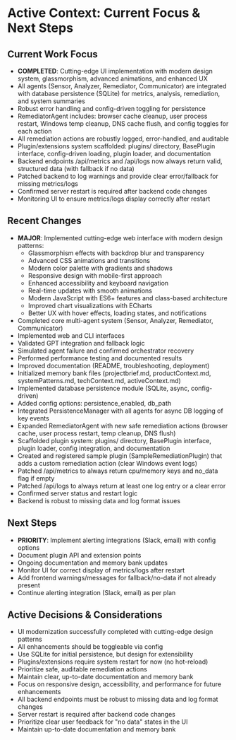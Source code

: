 # Active Context: Current Focus & Next Steps

## Current Work Focus
- **COMPLETED**: Cutting-edge UI implementation with modern design system, glassmorphism, advanced animations, and enhanced UX
- All agents (Sensor, Analyzer, Remediator, Communicator) are integrated with database persistence (SQLite) for metrics, analysis, remediation, and system summaries
- Robust error handling and config-driven toggling for persistence
- RemediatorAgent includes: browser cache cleanup, user process restart, Windows temp cleanup, DNS cache flush, and config toggles for each action
- All remediation actions are robustly logged, error-handled, and auditable
- Plugin/extensions system scaffolded: plugins/ directory, BasePlugin interface, config-driven loading, plugin loader, and documentation
- Backend endpoints /api/metrics and /api/logs now always return valid, structured data (with fallback if no data)
- Patched backend to log warnings and provide clear error/fallback for missing metrics/logs
- Confirmed server restart is required after backend code changes
- Monitoring UI to ensure metrics/logs display correctly after restart

## Recent Changes
- **MAJOR**: Implemented cutting-edge web interface with modern design patterns:
  - Glassmorphism effects with backdrop blur and transparency
  - Advanced CSS animations and transitions
  - Modern color palette with gradients and shadows
  - Responsive design with mobile-first approach
  - Enhanced accessibility and keyboard navigation
  - Real-time updates with smooth animations
  - Modern JavaScript with ES6+ features and class-based architecture
  - Improved chart visualizations with ECharts
  - Better UX with hover effects, loading states, and notifications
- Completed core multi-agent system (Sensor, Analyzer, Remediator, Communicator)
- Implemented web and CLI interfaces
- Validated GPT integration and fallback logic
- Simulated agent failure and confirmed orchestrator recovery
- Performed performance testing and documented results
- Improved documentation (README, troubleshooting, deployment)
- Initialized memory bank files (projectbrief.md, productContext.md, systemPatterns.md, techContext.md, activeContext.md)
- Implemented database persistence module (SQLite, async, config-driven)
- Added config options: persistence_enabled, db_path
- Integrated PersistenceManager with all agents for async DB logging of key events
- Expanded RemediatorAgent with new safe remediation actions (browser cache, user process restart, temp cleanup, DNS flush)
- Scaffolded plugin system: plugins/ directory, BasePlugin interface, plugin loader, config integration, and documentation
- Created and registered sample plugin (SampleRemediationPlugin) that adds a custom remediation action (clear Windows event logs)
- Patched /api/metrics to always return cpu/memory keys and no_data flag if empty
- Patched /api/logs to always return at least one log entry or a clear error
- Confirmed server status and restart logic
- Backend is robust to missing data and log format issues

## Next Steps
- **PRIORITY**: Implement alerting integrations (Slack, email) with config options
- Document plugin API and extension points
- Ongoing documentation and memory bank updates
- Monitor UI for correct display of metrics/logs after restart
- Add frontend warnings/messages for fallback/no-data if not already present
- Continue alerting integration (Slack, email) as per plan

## Active Decisions & Considerations
- UI modernization successfully completed with cutting-edge design patterns
- All enhancements should be toggleable via config
- Use SQLite for initial persistence, but design for extensibility
- Plugins/extensions require system restart for now (no hot-reload)
- Prioritize safe, auditable remediation actions
- Maintain clear, up-to-date documentation and memory bank
- Focus on responsive design, accessibility, and performance for future enhancements
- All backend endpoints must be robust to missing data and log format changes
- Server restart is required after backend code changes
- Prioritize clear user feedback for "no data" states in the UI
- Maintain up-to-date documentation and memory bank 